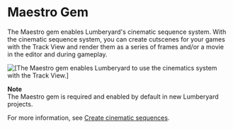 # Maestro Gem<a name="gems-system-gem-maestro"></a>

The Maestro gem enables Lumberyard's cinematic sequence system\. With the cinematic sequence system, you can create cutscenes for your games with the Track View and render them as a series of frames and/or a movie in the editor and during gameplay\.

![\[The Maestro gem enables Lumberyard to use the cinematics system with the Track View.\]](http://docs.aws.amazon.com/lumberyard/latest/userguide/images/gems/gem-system-gem-maestro.png)

**Note**  
The Maestro gem is required and enabled by default in new Lumberyard projects\.

For more information, see [Create cinematic sequences](cinematics-intro.md)\.